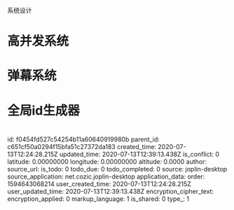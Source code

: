 系统设计

# 高并发系统
# 弹幕系统
# 全局id生成器
# 

id: f0454fd527c54254b11a60640919980b
parent_id: c651cf50a0294f15bfa51c27372da183
created_time: 2020-07-13T12:24:28.215Z
updated_time: 2020-07-13T12:39:13.438Z
is_conflict: 0
latitude: 0.00000000
longitude: 0.00000000
altitude: 0.0000
author: 
source_url: 
is_todo: 0
todo_due: 0
todo_completed: 0
source: joplin-desktop
source_application: net.cozic.joplin-desktop
application_data: 
order: 1594643068214
user_created_time: 2020-07-13T12:24:28.215Z
user_updated_time: 2020-07-13T12:39:13.438Z
encryption_cipher_text: 
encryption_applied: 0
markup_language: 1
is_shared: 0
type_: 1